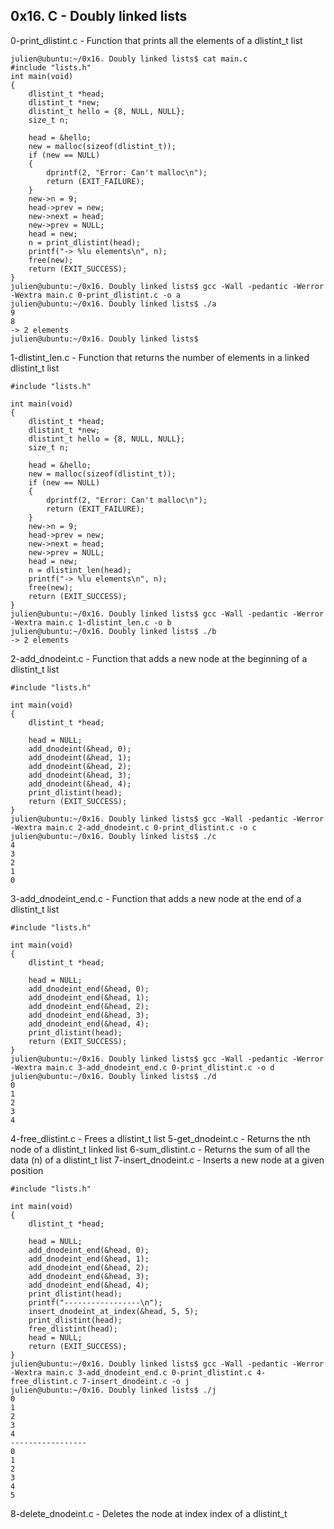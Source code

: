 ## 0x16. C - Doubly linked lists
0-print_dlistint.c -  Function that prints all the elements of a dlistint_t list
```
julien@ubuntu:~/0x16. Doubly linked lists$ cat main.c 
#include "lists.h"
int main(void)
{
    dlistint_t *head;
    dlistint_t *new;
    dlistint_t hello = {8, NULL, NULL};
    size_t n;

    head = &hello;
    new = malloc(sizeof(dlistint_t));
    if (new == NULL)
    {
        dprintf(2, "Error: Can't malloc\n");
        return (EXIT_FAILURE);
    }
    new->n = 9;
    head->prev = new;
    new->next = head;
    new->prev = NULL;
    head = new;
    n = print_dlistint(head);
    printf("-> %lu elements\n", n);
    free(new);
    return (EXIT_SUCCESS);
}
julien@ubuntu:~/0x16. Doubly linked lists$ gcc -Wall -pedantic -Werror -Wextra main.c 0-print_dlistint.c -o a
julien@ubuntu:~/0x16. Doubly linked lists$ ./a 
9
8
-> 2 elements
julien@ubuntu:~/0x16. Doubly linked lists$
```
1-dlistint_len.c - Function that returns the number of elements in a linked dlistint_t list
```
#include "lists.h"

int main(void)
{
    dlistint_t *head;
    dlistint_t *new;
    dlistint_t hello = {8, NULL, NULL};
    size_t n;

    head = &hello;
    new = malloc(sizeof(dlistint_t));
    if (new == NULL)
    {
        dprintf(2, "Error: Can't malloc\n");
        return (EXIT_FAILURE);
    }
    new->n = 9;
    head->prev = new;
    new->next = head;
    new->prev = NULL;
    head = new;
    n = dlistint_len(head);
    printf("-> %lu elements\n", n);
    free(new);
    return (EXIT_SUCCESS);
}
julien@ubuntu:~/0x16. Doubly linked lists$ gcc -Wall -pedantic -Werror -Wextra main.c 1-dlistint_len.c -o b
julien@ubuntu:~/0x16. Doubly linked lists$ ./b
-> 2 elements
```
2-add_dnodeint.c - Function that adds a new node at the beginning of a dlistint_t list
```
#include "lists.h"

int main(void)
{
    dlistint_t *head;

    head = NULL;
    add_dnodeint(&head, 0);
    add_dnodeint(&head, 1);
    add_dnodeint(&head, 2);
    add_dnodeint(&head, 3);
    add_dnodeint(&head, 4);
    print_dlistint(head);
    return (EXIT_SUCCESS);
}
julien@ubuntu:~/0x16. Doubly linked lists$ gcc -Wall -pedantic -Werror -Wextra main.c 2-add_dnodeint.c 0-print_dlistint.c -o c
julien@ubuntu:~/0x16. Doubly linked lists$ ./c 
4
3
2
1
0
```
3-add_dnodeint_end.c - Function that adds a new node at the end of a dlistint_t list
```
#include "lists.h"

int main(void)
{
    dlistint_t *head;

    head = NULL;
    add_dnodeint_end(&head, 0);
    add_dnodeint_end(&head, 1);
    add_dnodeint_end(&head, 2);
    add_dnodeint_end(&head, 3);
    add_dnodeint_end(&head, 4);
    print_dlistint(head);
    return (EXIT_SUCCESS);
}
julien@ubuntu:~/0x16. Doubly linked lists$ gcc -Wall -pedantic -Werror -Wextra main.c 3-add_dnodeint_end.c 0-print_dlistint.c -o d
julien@ubuntu:~/0x16. Doubly linked lists$ ./d
0
1
2
3
4
```
4-free_dlistint.c - Frees a dlistint_t list
5-get_dnodeint.c - Returns the nth node of a dlistint_t linked list
6-sum_dlistint.c - Returns the sum of all the data (n) of a dlistint_t list
7-insert_dnodeint.c - Inserts a new node at a given position
```
#include "lists.h"

int main(void)
{
    dlistint_t *head;

    head = NULL;
    add_dnodeint_end(&head, 0);
    add_dnodeint_end(&head, 1);
    add_dnodeint_end(&head, 2);
    add_dnodeint_end(&head, 3);
    add_dnodeint_end(&head, 4);
    print_dlistint(head);
    printf("-----------------\n");
    insert_dnodeint_at_index(&head, 5, 5);
    print_dlistint(head);
    free_dlistint(head);
    head = NULL;
    return (EXIT_SUCCESS);
}
julien@ubuntu:~/0x16. Doubly linked lists$ gcc -Wall -pedantic -Werror -Wextra main.c 3-add_dnodeint_end.c 0-print_dlistint.c 4-free_dlistint.c 7-insert_dnodeint.c -o j
julien@ubuntu:~/0x16. Doubly linked lists$ ./j 
0
1
2
3
4
-----------------
0
1
2
3
4
5
```
8-delete_dnodeint.c - Deletes the node at index index of a dlistint_t
